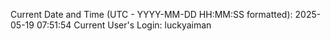 Current Date and Time (UTC - YYYY-MM-DD HH:MM:SS formatted): 2025-05-19 07:51:54
Current User's Login: luckyaiman
